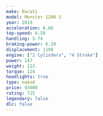```yaml
---
make: Ducati
model: Monster 1200 S
year: 2019
acceleration: 6.86
top-speed: 6.58
handling: 5.74
braking-power: 6.20
displacement: 1198
engine: ["2 Cylinders", "4 Stroke"]
power: 147
weight: 213
torque: 124
headlights: true
type: naked
price: 93900
rating: 725
legendary: false
dlc: false
---
```

